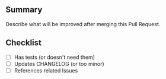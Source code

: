 ## Summary

Describe what will be improved after merging this Pull Request.

## Checklist

* [ ] Has tests (or doesn't need them)
* [ ] Updates CHANGELOG (or too minor)
* [ ] References related Issues
